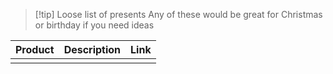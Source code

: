 >[!tip] Loose list of presents
>Any of these would be great for Christmas or birthday if you need ideas


| **Product** | **Description** | **Link** |
| ----------- | --------------- | -------- |
|             |                 |          |
